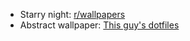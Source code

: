 - Starry night: [r/wallpapers](https://reddit.com/r/wallpapers)
- Abstract wallpaper: [This guy's dotfiles](https://github.com/DADA30000/.dotfiles)
